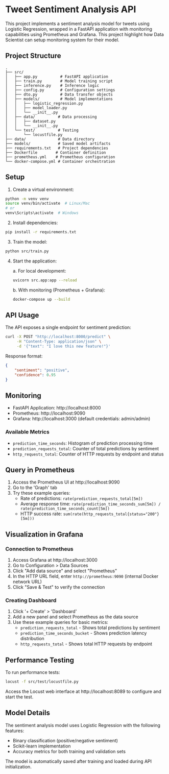 # Tweet Sentiment Analysis API

This project implements a sentiment analysis model for tweets using Logistic Regression, wrapped in a FastAPI application with monitoring capabilities using Prometheus and Grafana.
This project highlight how Data Scientist can setup monitoring system for their model.

## Project Structure

```
.
├── src/
│   ├── app.py          # FastAPI application
│   ├── train.py        # Model training script
│   ├── inference.py    # Inference logic
│   ├── config.py       # Configuration settings
│   ├── dto.py          # Data transfer objects
│   ├── models/         # Model implementations
│   │   ├── logistic_regression.py
│   │   ├── model_loader.py
│   │   └── __init__.py
│   ├── data/          # Data processing
│   │   ├── dataset.py
│   │   └── __init__.py          
│   └── test/          # Testing
│       └── locustfile.py     
├── data/              # Data directory
├── models/            # Saved model artifacts
├── requirements.txt   # Project dependencies
├── Dockerfile        # Container definition
├── prometheus.yml    # Prometheus configuration
└── docker-compose.yml # Container orchestration
```

## Setup

1. Create a virtual environment:
```bash
python -m venv venv
source venv/bin/activate  # Linux/Mac
# or
venv\Scripts\activate  # Windows
```

2. Install dependencies:
```bash
pip install -r requirements.txt
```

3. Train the model:
```bash
python src/train.py
```

4. Start the application:

   a. For local development:
   ```bash
   uvicorn src.app:app --reload
   ```

   b. With monitoring (Prometheus + Grafana):
   ```bash
   docker-compose up --build
   ```

## API Usage

The API exposes a single endpoint for sentiment prediction:

```bash
curl -X POST "http://localhost:8000/predict" \
     -H "Content-Type: application/json" \
     -d '{"text": "I love this new feature!"}'
```

Response format:
```json
{
    "sentiment": "positive",
    "confidence": 0.95
}
```

## Monitoring

- FastAPI Application: http://localhost:8000
- Prometheus: http://localhost:9090
- Grafana: http://localhost:3000 (default credentials: admin/admin)

### Available Metrics

- `prediction_time_seconds`: Histogram of prediction processing time
- `prediction_requests_total`: Counter of total predictions by sentiment
- `http_requests_total`: Counter of HTTP requests by endpoint and status

## Query in Prometheus

1. Access the Prometheus UI at http://localhost:9090
2. Go to the 'Graph' tab
3. Try these example queries:
   - Rate of predictions: `rate(prediction_requests_total[5m])`
   - Average response time: `rate(prediction_time_seconds_sum[5m]) / rate(prediction_time_seconds_count[5m])`
   - HTTP success rate: `sum(rate(http_requests_total{status="200"}[5m]))`

## Visualization in Grafana

### Connection to Prometheus

1. Access Grafana at http://localhost:3000
2. Go to Configuration > Data Sources
3. Click "Add data source" and select "Prometheus"
4. In the HTTP URL field, enter `http://prometheus:9090` (internal Docker network URL)
5. Click "Save & Test" to verify the connection

### Creating Dashboard

1. Click '+ Create' > 'Dashboard'
2. Add a new panel and select Prometheus as the data source
3. Use these example queries for basic metrics:
   - `prediction_requests_total` - Shows total predictions by sentiment
   - `prediction_time_seconds_bucket` - Shows prediction latency distribution
   - `http_requests_total` - Shows total HTTP requests by endpoint

## Performance Testing

To run performance tests:

```bash
locust -f src/test/locustfile.py
```

Access the Locust web interface at http://localhost:8089 to configure and start the test.

## Model Details

The sentiment analysis model uses Logistic Regression with the following features:
- Binary classification (positive/negative sentiment)
- Scikit-learn implementation
- Accuracy metrics for both training and validation sets

The model is automatically saved after training and loaded during API initialization.
